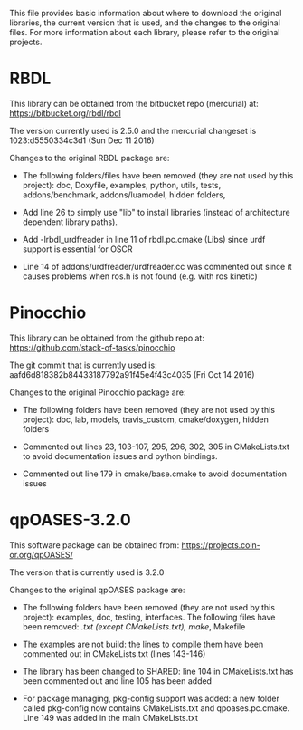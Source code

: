 This file provides basic information about where to download the original
libraries, the current version that is used, and the changes to the original
files. For more information about each library, please refer to the original
projects.


RBDL
====

This library can be obtained from the bitbucket repo (mercurial) at:
     https://bitbucket.org/rbdl/rbdl

The version currently used is 2.5.0 and the mercurial changeset is
    1023:d5550334c3d1 (Sun Dec 11 2016)

Changes to the original RBDL package are:

  + The following folders/files have been removed (they are not used by this
    project): doc, Doxyfile, examples, python, utils, tests, addons/benchmark,
    addons/luamodel, hidden folders,

  + Add line 26 to simply use "lib" to install libraries (instead of
    architecture dependent library paths).

  + Add -lrbdl_urdfreader in line 11 of rbdl.pc.cmake (Libs) since urdf support
    is essential for OSCR

  + Line 14 of addons/urdfreader/urdfreader.cc was commented out since it
    causes problems when ros.h is not found (e.g. with ros kinetic)

Pinocchio
=========

This library can be obtained from the github repo at:
     https://github.com/stack-of-tasks/pinocchio

The git commit that is currently used is:
    aafd6d818382b84433187792a91f45e4f43c4035 (Fri Oct 14 2016)

Changes to the original Pinocchio package are:

  + The following folders have been removed (they are not used by this
    project): doc, lab, models, travis_custom, cmake/doxygen, hidden folders

  + Commented out lines 23, 103-107, 295, 296, 302, 305 in CMakeLists.txt to
    avoid documentation issues and python bindings.

  + Commented out line 179 in cmake/base.cmake to avoid documentation issues

qpOASES-3.2.0
=============

This software package can be obtained from:
    https://projects.coin-or.org/qpOASES/

The version that is currently used is 3.2.0

Changes to the original qpOASES package are:

  + The following folders have been removed (they are not used by this
    project): examples, doc, testing, interfaces. The following files have been
    removed: *.txt (except CMakeLists.txt), make*, Makefile

  + The examples are not build: the lines to compile them have been commented
    out in CMakeLists.txt (lines 143-146)

  + The library has been changed to SHARED: line 104 in CMakeLists.txt has been
    commented out and line 105 has been added

  + For package managing, pkg-config support was added: a new folder called
    pkg-config now contains CMakeLists.txt and qpoases.pc.cmake. Line 149 was
    added in the main CMakeLists.txt
